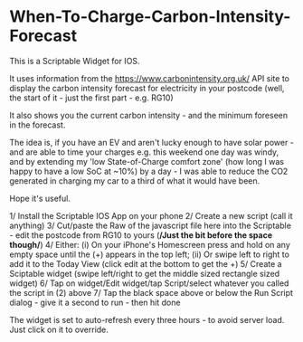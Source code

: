 # When-To-Charge-Carbon-Intensity-Forecast

This is a Scriptable Widget for IOS.

It uses information from the https://www.carbonintensity.org.uk/ API site to display the carbon intensity forecast for electricity in your postcode (well, the start of it - just the first part - e.g. RG10)

It also shows you the current carbon intensity - and the minimum foreseen in the forecast.

The idea is, if you have an EV and aren't lucky enough to have solar power - and are able to time your charges e.g. this weekend one day was windy, and by extending my 'low State-of-Charge comfort zone' (how long I was happy to have a low SoC at ~10%) by a day - I was able to reduce the CO2 generated in charging my car to a third of what it would have been.

Hope it's useful.

1/ Install the Scriptable IOS App on your phone
2/ Create a new script (call it anything)
3/ Cut/paste the Raw of the javascript file here into the Scriptable - edit the postcode from RG10 to yours (**/Just the bit before the space though/**)
4/ Either:
    (i) On your iPhone's Homescreen press and hold on any empty space until the (+) appears in the top left;
    (ii) Or swipe left to right to add it to the Today View (click edit at the bottom to get the +)
5/ Create a Sciptable widget (swipe left/right to get the middle sized rectangle sized widget)
6/ Tap on widget/Edit widget/tap Script/select whatever you called the script in (2) above
7/ Tap the black space above or below the Run Script dialog - give it a second to run - then hit done

The widget is set to auto-refresh every three hours - to avoid server load. Just click on it to override.
